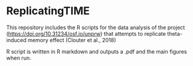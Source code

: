 # ReplicatingTIME
This repository  includes the R scripts for the data analysis of the project (https://doi.org/10.31234/osf.io/unprw) that attempts to replicate theta-induced memory effect (Clouter et al., 2018)

R script is written in R markdown and outputs a .pdf and the main figures when run.
